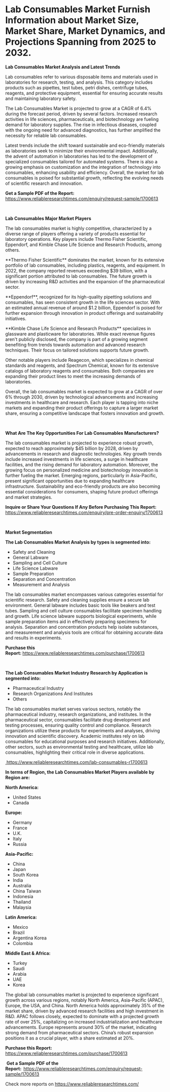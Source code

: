 <p><h1>Lab Consumables Market Furnish Information about Market Size, Market Share, Market Dynamics, and Projections Spanning from 2025 to 2032.</h1></p><p><strong>Lab Consumables Market Analysis and Latest Trends</strong></p>
<p><p>Lab consumables refer to various disposable items and materials used in laboratories for research, testing, and analysis. This category includes products such as pipettes, test tubes, petri dishes, centrifuge tubes, reagents, and protective equipment, essential for ensuring accurate results and maintaining laboratory safety.</p><p>The Lab Consumables Market is projected to grow at a CAGR of 6.4% during the forecast period, driven by several factors. Increased research activities in life sciences, pharmaceuticals, and biotechnology are fueling demand for laboratory supplies. The rise in infectious diseases, coupled with the ongoing need for advanced diagnostics, has further amplified the necessity for reliable lab consumables. </p><p>Latest trends include the shift toward sustainable and eco-friendly materials as laboratories seek to minimize their environmental impact. Additionally, the advent of automation in laboratories has led to the development of specialized consumables tailored for automated systems. There is also a growing emphasis on customization and the integration of technology into consumables, enhancing usability and efficiency. Overall, the market for lab consumables is poised for substantial growth, reflecting the evolving needs of scientific research and innovation.</p></p>
<p><strong>Get a Sample PDF of the Report:&nbsp;</strong> <a href="https://www.reliableresearchtimes.com/enquiry/request-sample/1700613?utm_campaign=3581&utm_medium=2&utm_source=Github&utm_content=ia&utm_term=04042025&utm_id=lab-consumables">https://www.reliableresearchtimes.com/enquiry/request-sample/1700613</a></p>
<p>&nbsp;</p>
<p><strong>Lab Consumables Major Market Players</strong></p>
<p><p>The lab consumables market is highly competitive, characterized by a diverse range of players offering a variety of products essential for laboratory operations. Key players include Thermo Fisher Scientific, Eppendorf, and Kimble Chase Life Science and Research Products, among others.</p><p>**Thermo Fisher Scientific** dominates the market, known for its extensive portfolio of lab consumables, including plastics, reagents, and equipment. In 2022, the company reported revenues exceeding $39 billion, with a significant portion attributed to lab consumables. The future growth is driven by increasing R&D activities and the expansion of the pharmaceutical sector.</p><p>**Eppendorf**, recognized for its high-quality pipetting solutions and consumables, has seen consistent growth in the life sciences sector. With an estimated annual revenue of around $1.2 billion, Eppendorf is poised for further expansion through innovation in product offerings and sustainability initiatives.</p><p>**Kimble Chase Life Science and Research Products** specializes in glassware and plasticware for laboratories. While exact revenue figures aren't publicly disclosed, the company is part of a growing segment benefiting from trends towards automation and advanced research techniques. Their focus on tailored solutions supports future growth.</p><p>Other notable players include Reagecon, which specializes in chemical standards and reagents, and Spectrum Chemical, known for its extensive catalogs of laboratory reagents and consumables. Both companies are expanding their product lines to meet the increasing demands of laboratories.</p><p>Overall, the lab consumables market is expected to grow at a CAGR of over 6% through 2030, driven by technological advancements and increasing investments in healthcare and research. Each player is tapping into niche markets and expanding their product offerings to capture a larger market share, ensuring a competitive landscape that fosters innovation and growth.</p></p>
<p>&nbsp;</p>
<p><strong>What Are The Key Opportunities For Lab Consumables Manufacturers?</strong></p>
<p><p>The lab consumables market is projected to experience robust growth, expected to reach approximately $45 billion by 2028, driven by advancements in research and diagnostic technologies. Key growth trends include increased investments in life sciences, a surge in healthcare facilities, and the rising demand for laboratory automation. Moreover, the growing focus on personalized medicine and biotechnology innovation is further fueling the market. Emerging regions, particularly in Asia-Pacific, present significant opportunities due to expanding healthcare infrastructure. Sustainability and eco-friendly products are also becoming essential considerations for consumers, shaping future product offerings and market strategies.</p></p>
<p><strong>Inquire or Share Your Questions If Any Before Purchasing This Report:</strong> <a href="https://www.reliableresearchtimes.com/enquiry/pre-order-enquiry/1700613?utm_campaign=3581&utm_medium=2&utm_source=Github&utm_content=ia&utm_term=04042025&utm_id=lab-consumables">https://www.reliableresearchtimes.com/enquiry/pre-order-enquiry/1700613</a></p>
<p>&nbsp;</p>
<p><strong>Market Segmentation</strong></p>
<p><strong>The Lab Consumables Market Analysis by types is segmented into:</strong></p>
<p><ul><li>Safety and Cleaning</li><li>General Labware</li><li>Sampling and Cell Culture</li><li>Life Science Labware</li><li>Sample Preparation</li><li>Separation and Concentration</li><li>Measurement and Analysis</li></ul></p>
<p><p>The lab consumables market encompasses various categories essential for scientific research. Safety and cleaning supplies ensure a secure lab environment. General labware includes basic tools like beakers and test tubes. Sampling and cell culture consumables facilitate specimen handling and growth. Life science labware supports biological experiments, while sample preparation items aid in effectively preparing specimens for analysis. Separation and concentration products help isolate substances, and measurement and analysis tools are critical for obtaining accurate data and results in experiments.</p></p>
<p><strong>Purchase this Report:&nbsp;</strong><a href="https://www.reliableresearchtimes.com/purchase/1700613?utm_campaign=3581&utm_medium=2&utm_source=Github&utm_content=ia&utm_term=04042025&utm_id=lab-consumables">https://www.reliableresearchtimes.com/purchase/1700613</a></p>
<p>&nbsp;</p>
<p><strong>The Lab Consumables Market Industry Research by Application is segmented into:</strong></p>
<p><ul><li>Pharmaceutical Industry</li><li>Research Organizations And Institutes</li><li>Others</li></ul></p>
<p><p>The lab consumables market serves various sectors, notably the pharmaceutical industry, research organizations, and institutes. In the pharmaceutical sector, consumables facilitate drug development and testing processes, ensuring quality control and compliance. Research organizations utilize these products for experiments and analyses, driving innovation and scientific discovery. Academic institutes rely on lab consumables for educational purposes and research initiatives. Additionally, other sectors, such as environmental testing and healthcare, utilize lab consumables, highlighting their critical role in diverse applications.</p></p>
<p><a href="https://www.reliableresearchtimes.com/lab-consumables-r1700613?utm_campaign=3581&utm_medium=2&utm_source=Github&utm_content=ia&utm_term=04042025&utm_id=lab-consumables">&nbsp;https://www.reliableresearchtimes.com/lab-consumables-r1700613</a></p>
<p><strong>In terms of Region, the Lab Consumables Market Players available by Region are:</strong></p>
<p>
    <p> <strong> North America: </strong>
        <ul>
            <li>United States</li>
            <li>Canada</li>
        </ul>
        </p> 
    <p> <strong> Europe: </strong>
        <ul>
            <li>Germany</li>
            <li>France</li>
            <li>U.K.</li>
            <li>Italy</li>
            <li>Russia</li>
        </ul>
        </p> 
    <p> <strong> Asia-Pacific: </strong>
        <ul>
            <li>China</li>
            <li>Japan</li>
            <li>South Korea</li>
            <li>India</li>
            <li>Australia</li>
            <li>China Taiwan</li>
            <li>Indonesia</li>
            <li>Thailand</li>
            <li>Malaysia</li>
        </ul>
        </p> 
    <p> <strong> Latin America: </strong>
        <ul>
            <li>Mexico</li>
            <li>Brazil</li>
            <li>Argentina Korea</li>
            <li>Colombia</li>
        </ul>
        </p> 
    <p> <strong> Middle East & Africa: </strong>
        <ul>
            <li>Turkey</li>
            <li>Saudi</li>
            <li>Arabia</li>
            <li>UAE</li>
            <li>Korea</li>
        </ul>
    </p>
    </p>
<p><p>The global lab consumables market is projected to experience significant growth across various regions, notably North America, Asia-Pacific (APAC), Europe, the USA, and China. North America holds approximately 35% of the market share, driven by advanced research facilities and high investment in R&D. APAC follows closely, expected to dominate with a projected growth rate of over 25%, capitalizing on increased industrialization and healthcare advancements. Europe represents around 30% of the market, indicating strong demand from pharmaceutical sectors. China’s robust expansion positions it as a crucial player, with a share estimated at 20%.</p></p>
<p><strong>Purchase this Report: </strong><a href="https://www.reliableresearchtimes.com/purchase/1700613?utm_campaign=3581&utm_medium=2&utm_source=Github&utm_content=ia&utm_term=04042025&utm_id=lab-consumables">https://www.reliableresearchtimes.com/purchase/1700613</a></p>
<p>&nbsp;<strong>Get a Sample PDF of the Report:&nbsp;&nbsp;</strong><a href="https://www.reliableresearchtimes.com/enquiry/request-sample/1700613?utm_campaign=3581&utm_medium=2&utm_source=Github&utm_content=ia&utm_term=04042025&utm_id=lab-consumables">https://www.reliableresearchtimes.com/enquiry/request-sample/1700613</a></p>
<p><strong></strong></p>
<p>Check more reports on <a href="https://www.reliableresearchtimes.com/?utm_campaign=3581&utm_medium=2&utm_source=Github&utm_content=ia&utm_term=04042025&utm_id=lab-consumables">https://www.reliableresearchtimes.com/</a></p>